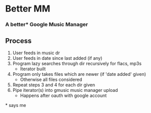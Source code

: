 # Better MM

### A better* Google Music Manager

## Process

1. User feeds in music dr
2. User feeds in date since last added (if any)
3. Program lazy searches through dir recursively for flacs, mp3s
    - Iterator built
4. Program only takes files which are newer (if 'date added' given)
    - Otherwise all files considered
5. Repeat steps 3 and 4 for each dir given
6. Pipe iterator(s) into gmusic music manager upload
    - Happens after oauth with google account


\* says me

